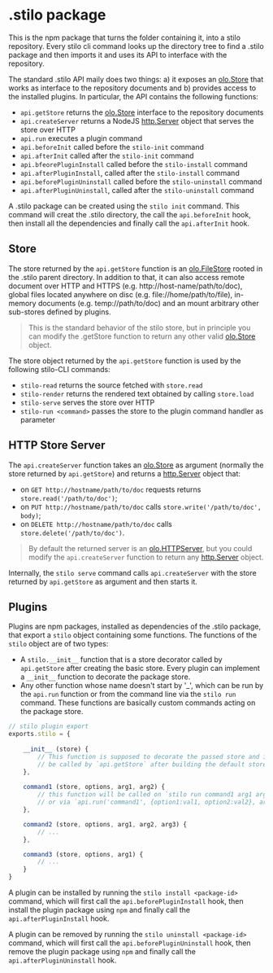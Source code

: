 # .stilo package

This is the npm package that turns the folder containing it, into a stilo
repository. Every stilo cli command looks up the directory tree to find a
.stilo package and then imports it and uses its API to interface with the
repository. 

The standard .stilo API maily does two things: a) it exposes an [olo.Store] 
that works as interface to the repository documents and b) provides access to 
the installed plugins. In particular, the API contains the following functions:

* `api.getStore` returns the [olo.Store] interface to the repository documents
* `api.createServer` returns a NodeJS [http.Server] object that serves the store 
  over HTTP
* `api.run` executes a plugin command
* `api.beforeInit` called before the `stilo-init` command 
* `api.afterInit` called after the `stilo-init` command 
* `api.bfeorePluginInstall` called before the `stilo-install` command
* `api.afterPluginInstall`, called after the `stilo-install` command
* `api.beforePluginUninstall` called before the `stilo-uninstall` command
* `api.afterPluginUninstall`, called after the `stilo-uninstall` command

A .stilo package can be created using the `stilo init` command. This command 
will creat the .stilo directory, the call the `api.beforeInit` hook, then 
install all the dependencies and finally call the `api.afterInit` hook. 


## Store

The store returned by the `api.getStore` function is an [olo.FileStore] rooted in 
the .stilo parent directory. In addition to that, it can also access remote 
document over HTTP and HTTPS (e.g. http://host-name/path/to/doc), global files 
located anywhere on disc (e.g. file://home/path/to/file), in-memory documents 
(e.g. temp://path/to/doc) and an mount arbitrary other sub-stores defined by
plugins.

> This is the standard behavior of the stilo store, but in principle you can
> modify the .getStore function to return any other valid [olo.Store] object.

The store object returned by the `api.getStore` function is used by the following
stilo-CLI commands:

- `stilo-read` returns the source fetched with `store.read`
- `stilo-render` returns the rendered text obtained by calling `store.load`
- `stilo-serve` serves the store over HTTP
- `stilo-run <command>` passes the store to the plugin command handler as parameter


## HTTP Store Server

The `api.createServer` function takes an [olo.Store] as argument (normally 
the store returned by `api.getStore`) and returns a [http.Server] object that:

- on `GET http://hostname/path/to/doc` requests returns `store.read('/path/to/doc')`;
- on `PUT http://hostname/path/to/doc` calls `store.write('/path/to/doc', body)`;
- on `DELETE http://hostname/path/to/doc` calls `store.delete('/path/to/doc')`.

> By default the returned server is an [olo.HTTPServer], but you could modify 
> the `api.createServer` function to return any [http.Server] object.

Internally, the `stilo serve` command calls `api.createServer` with the store 
returned by `api.getStore` as argument and then starts it.


## Plugins 

Plugins are npm packages, installed as dependencies of the .stilo package, that 
export a `stilo` object containing some functions. The functions of the `stilo`
object are of two types:

- A `stilo.__init__` function that is a store decorator called by `api.getStore` 
  after creating the basic store. Every plugin can implement a `__init__` 
  function to decorate the package store.
- Any other function whose name doesn't start by '_', which can be run by the 
  `api.run` function or from the command line via the `stilo run` command. 
  These functions are basically custom commands acting on the package store.

```js
// stilo plugin export
exports.stilo = {
    
    __init__ (store) {
        // This function is supposed to decorate the passed store and it will 
        // be called by `api.getStore` after building the default store.
    },
    
    command1 (store, options, arg1, arg2) {
        // this function will be called on `stilo run command1 arg1 arg2 -o1 val1 -o2 val2`
        // or via `api.run('command1', {option1:val1, option2:val2}, arg1, arg2)`
    },

    command2 (store, options, arg1, arg2, arg3) {
        // ...
    },

    command3 (store, options, arg1) {
        // ...
    }
}
```

A plugin can be installed by running the `stilo install <package-id>` command,
which will first call the `api.beforePluginInstall` hook, then install the 
plugin package using `npm` and finally call the `api.afterPluginInstall` hook.

A plugin can be removed by running the `stilo uninstall <package-id>` command,
which will first call the `api.beforePluginUninstall` hook, then remove the 
plugin package using `npm` and finally call the `api.afterPluginUninstall` hook.



[olo.Store]: https://github.com/onlabsorg/olojs/blob/master/docs/store.md
[olo.FileStore]: https://github.com/onlabsorg/olojs/blob/master/docs/api/file-store.md
[http.Server]: https://nodejs.org/api/http.html#class-httpserver
[olo.HTTPServer]: https://github.com/onlabsorg/olojs/blob/master/docs/api/http-server.md
   
